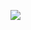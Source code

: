 [![](https://github.com/fiji/Sync_Win/actions/workflows/build-main.yml/badge.svg)](https://github.com/fiji/Sync_Win/actions/workflows/build-main.yml)

